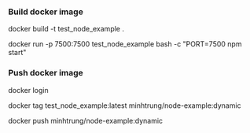 
### Build docker image

docker build -t test_node_example .

docker run -p 7500:7500 test_node_example bash -c "PORT=7500 npm start"


### Push docker image

docker login

docker tag test_node_example:latest minhtrung/node-example:dynamic

docker push minhtrung/node-example:dynamic
